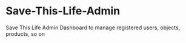 # Save-This-Life-Admin
Save This Life Admin Dashboard to manage registered users, objects, products, so on
